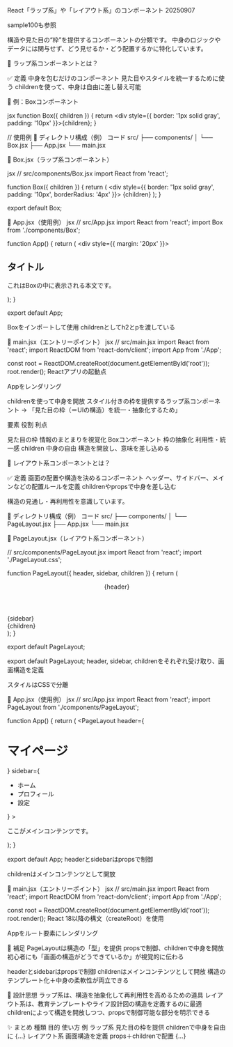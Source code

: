 React「ラップ系」や「レイアウト系」のコンポーネント 20250907

sample100も参照

構造や見た目の“枠”を提供するコンポーネントの分類です。
中身のロジックやデータには関与せず、どう見せるか・どう配置するかに特化しています。

🧣 ラップ系コンポーネントとは？

✅ 定義
中身を包むだけのコンポーネント
見た目やスタイルを統一するために使う
childrenを使って、中身は自由に差し替え可能

🧱 例：Boxコンポーネント

jsx
function Box({ children }) {
  return <div style={{ border: '1px solid gray', padding: '10px' }}>{children}</div>;
}

// 使用例
📁 ディレクトリ構成（例）
コード
src/
├── components/
│   └── Box.jsx
├── App.jsx
└── main.jsx

🧱 Box.jsx（ラップ系コンポーネント）

jsx
// src/components/Box.jsx
import React from 'react';

function Box({ children }) {
  return (
    <div style={{ border: '1px solid gray', padding: '10px', borderRadius: '4px' }}>
      {children}
    </div>
  );
}

export default Box;


🧩 App.jsx（使用例）
jsx
// src/App.jsx
import React from 'react';
import Box from './components/Box';

function App() {
  return (
    <div style={{ margin: '20px' }}>
      <Box>
        <h2>タイトル</h2>
        <p>これはBoxの中に表示される本文です。</p>
      </Box>
    </div>
  );
}

export default App;

Boxをインポートして使用
childrenとしてh2とpを渡している

🚀 main.jsx（エントリーポイント）
jsx
// src/main.jsx
import React from 'react';
import ReactDOM from 'react-dom/client';
import App from './App';

const root = ReactDOM.createRoot(document.getElementById('root'));
root.render(<App />);
Reactアプリの起動点

Appをレンダリング

childrenを使って中身を開放
スタイル付きの枠を提供するラップ系コンポーネント
→ 「見た目の枠（＝UIの構造）を統一・抽象化するため」

要素	            役割	    利点
<div style={...}>  見た目の枠	情報のまとまりを視覚化
Boxコンポーネント	枠の抽象化	 利用性・統一感
children	       中身の自由	構造を開放し、意味を差し込める



🧭 レイアウト系コンポーネントとは？

✅ 定義
画面の配置や構造を決めるコンポーネント
ヘッダー、サイドバー、メインなどの配置ルールを定義
childrenやpropsで中身を差し込む

構造の見通し・再利用性を意識しています。

📁 ディレクトリ構成（例）
コード
src/
├── components/
│   └── PageLayout.jsx
├── App.jsx
└── main.jsx

🧱 PageLayout.jsx（レイアウト系コンポーネント）

// src/components/PageLayout.jsx
import React from 'react';
import './PageLayout.css';

<!-- 
/**
 * PageLayout コンポーネント
 * 
 * 画面全体のレイアウト構造を定義するラッパー。
 * ヘッダー、サイドバー、メインコンテンツの3領域を持ち、
 * 各領域の中身は props で柔軟に差し込むことができる。
 * 
 * props:
 * - header: JSX要素（ヘッダー領域に表示）
 * - sidebar: JSX要素（サイドバー領域に表示）
 * - children: JSX要素（メイン領域に表示）
 * 
 * 使用例:
 * <PageLayout
 *   header={<h1>タイトル</h1>}
 *   sidebar={<nav>メニュー</nav>}
 * >
 *   <p>メインコンテンツ</p>
 * </PageLayout>
 */ -->

function PageLayout({ header, sidebar, children }) {
  return (
    <div className="page-layout">
      <header className="page-header">{header}</header>
      <div className="page-body">
        <aside className="page-sidebar">{sidebar}</aside>
        <main className="page-main">{children}</main>
      </div>
    </div>
  );
}

export default PageLayout;

export default PageLayout;
header, sidebar, childrenをそれぞれ受け取り、画面構造を定義

スタイルはCSSで分離

🧩 App.jsx（使用例）
jsx
// src/App.jsx
import React from 'react';
import PageLayout from './components/PageLayout';

function App() {
  return (
    <PageLayout
      header={<h1>マイページ</h1>}
      sidebar={
        <ul>
          <li>ホーム</li>
          <li>プロフィール</li>
          <li>設定</li>
        </ul>
      }
    >
      <p>ここがメインコンテンツです。</p>
    </PageLayout>
  );
}

export default App;
headerとsidebarはpropsで制御

childrenはメインコンテンツとして開放

🚀 main.jsx（エントリーポイント）
jsx
// src/main.jsx
import React from 'react';
import ReactDOM from 'react-dom/client';
import App from './App';

const root = ReactDOM.createRoot(document.getElementById('root'));
root.render(<App />);
React 18以降の構文（createRoot）を使用

Appをルート要素にレンダリング

🧠 補足
PageLayoutは構造の「型」を提供
propsで制御、childrenで中身を開放
初心者にも「画面の構造がどうできているか」が視覚的に伝わる

headerとsidebarはpropsで制御
childrenはメインコンテンツとして開放
構造のテンプレート化＋中身の柔軟性が両立できる

🧠 設計思想
ラップ系は、構造を抽象化して再利用性を高めるための道具
レイアウト系は、教育テンプレートやライフ設計図の構造を定義するのに最適
childrenによって構造を開放しつつ、propsで制御可能な部分を明示できる

✨ まとめ
種類	            目的	            使い方	                例
ラップ系	    見た目の枠を提供	childrenで中身を自由に	<Box>{...}</Box>
レイアウト系	画面構造を定義	    props＋childrenで配置	<PageLayout header={...}>{...}</PageLayout>